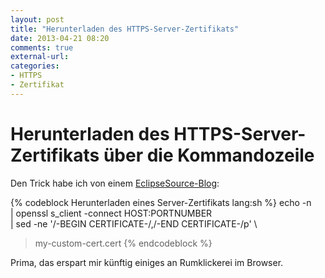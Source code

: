 ```yaml
---
layout: post
title: "Herunterladen des HTTPS-Server-Zertifikats"
date: 2013-04-21 08:20
comments: true
external-url: 
categories: 
- HTTPS
- Zertifikat
---
```


Herunterladen des HTTPS-Server-Zertifikats über die Kommandozeile
=================================================================

Den Trick habe ich von einem [EclipseSource-Blog](http://eclipsesource.com/blogs/2013/04/19/installing-eclipse-plug-ins-from-an-update-site-with-a-self-signed-certificate/):

{% codeblock Herunterladen eines Server-Zertifikats lang:sh %}
echo -n \
| openssl s_client -connect HOST:PORTNUMBER \
| sed -ne '/-BEGIN CERTIFICATE-/,/-END CERTIFICATE-/p' \
> my-custom-cert.cert
{% endcodeblock %}

Prima, das erspart mir künftig einiges an Rumklickerei im Browser.
